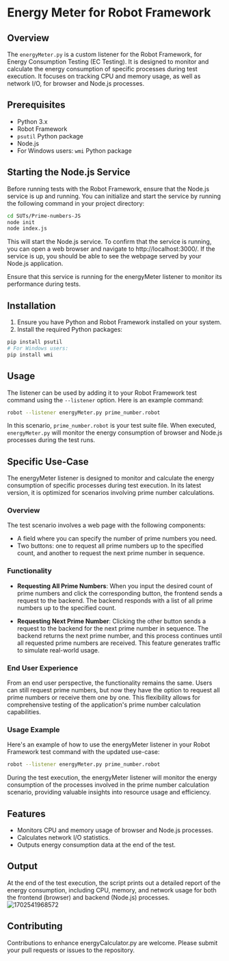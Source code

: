 # Energy Meter for Robot Framework

## Overview
The `energyMeter.py` is a custom listener for the Robot Framework, for Energy Consumption Testing (EC Testing). It is designed to monitor and calculate the energy consumption of specific processes during test execution. It focuses on tracking CPU and memory usage, as well as network I/O, for browser and Node.js processes.

## Prerequisites
- Python 3.x
- Robot Framework
- `psutil` Python package
- Node.js
- For Windows users: `wmi` Python package

## Starting the Node.js Service
Before running tests with the Robot Framework, ensure that the Node.js service is up and running. You can initialize and start the service by running the following command in your project directory:

```bash
cd SUTs/Prime-numbers-JS
node init
node index.js
```
This will start the Node.js service. To confirm that the service is running, you can open a web browser and navigate to http://localhost:3000/. If the service is up, you should be able to see the webpage served by your Node.js application.

Ensure that this service is running for the energyMeter listener to monitor its performance during tests.

## Installation
1. Ensure you have Python and Robot Framework installed on your system.
2. Install the required Python packages:
```bash
pip install psutil
# For Windows users:
pip install wmi
```

## Usage
The listener can be used by adding it to your Robot Framework test command using the `--listener` option. Here is an example command:
```bash
robot --listener energyMeter.py prime_number.robot
```
In this scenario, `prime_number.robot` is your test suite file. When executed, `energyMeter.py` will monitor the energy consumption of browser and Node.js processes during the test runs.

## Specific Use-Case
The energyMeter listener is designed to monitor and calculate the energy consumption of specific processes during test execution. In its latest version, it is optimized for scenarios involving prime number calculations.

### Overview
The test scenario involves a web page with the following components:
- A field where you can specify the number of prime numbers you need.
- Two buttons: one to request all prime numbers up to the specified count, and another to request the next prime number in sequence.

### Functionality
- **Requesting All Prime Numbers**: When you input the desired count of prime numbers and click the corresponding button, the frontend sends a request to the backend. The backend responds with a list of all prime numbers up to the specified count.

- **Requesting Next Prime Number**: Clicking the other button sends a request to the backend for the next prime number in sequence. The backend returns the next prime number, and this process continues until all requested prime numbers are received. This feature generates traffic to simulate real-world usage.

### End User Experience
From an end user perspective, the functionality remains the same. Users can still request prime numbers, but now they have the option to request all prime numbers or receive them one by one. This flexibility allows for comprehensive testing of the application's prime number calculation capabilities.

### Usage Example
Here's an example of how to use the energyMeter listener in your Robot Framework test command with the updated use-case:

```bash
robot --listener energyMeter.py prime_number.robot
```
During the test execution, the energyMeter listener will monitor the energy consumption of the processes involved in the prime number calculation scenario, providing valuable insights into resource usage and efficiency.

## Features
* Monitors CPU and memory usage of browser and Node.js processes.
* Calculates network I/O statistics.
* Outputs energy consumption data at the end of the test.

## Output
At the end of the test execution, the script prints out a detailed report of the energy consumption, including CPU, memory, and network usage for both the frontend (browser) and backend (Node.js) processes.
![1702541968572](https://github.com/TheProjectAurora/energy-meter/assets/1047173/6368e898-e928-40bb-9466-55789b3a232a)

## Contributing
Contributions to enhance energyCalculator.py are welcome. Please submit your pull requests or issues to the repository.
